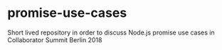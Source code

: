 # promise-use-cases
Short lived repository in order to discuss Node.js promise use cases in Collaborator Summit Berlin 2018

